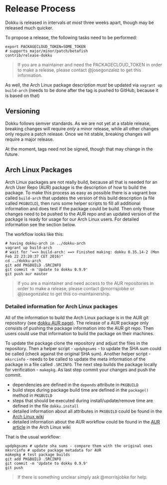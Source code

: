 # Release Process

Dokku is released in intervals *at most* three weeks apart, though may be released much quicker.

To propose a release, the following tasks need to be performed:

```shell
export PACKAGECLOUD_TOKEN=SOME_TOKEN
# supports major/minor/patch/betafish
contrib/release-dokku
```

> If you are a maintainer and need the PACKAGECLOUD_TOKEN in order to make a release, please contact @josegonzalez to get this information.

As well, the Arch Linux package description *must* be updated via `vagrant up build-arch` (needs to be done after the tag is pushed to GitHub, because it is based on that)

## Versioning

Dokku follows semver standards. As we are not yet at a stable release, breaking changes will require *only* a minor release, while all other changes only require a patch release. Once we hit stable, breaking changes will require a major release.

At the moment, tags need not be signed, though that may change in the future.

## Arch Linux Packages

Arch Linux packages are not really build, because all that is needed for an Arch User Repo (AUR) package is the description of how to build the package. To make this process as easy as possible there is a vagrant box called `build-arch` that updates the version of this build description (a file called `PKGBUILD`), then runs some helper scripts to fill all additional information and does test if the package could be build. Then only those changes need to be pushed to the AUR repo and an updated version of the package is ready for usage for our Arch Linux users. For detailed information see the section below.

The workflow looks like this:

```shell
# having dokku-arch in ../dokku-arch
vagrant up build-arch
# wait for "==> build-arch: ==> Finished making: dokku 0.35.14-2 (Mon Feb 22 23:20:37 CET 2016)"
cd ../dokku-arch
git add PKGBUILD .SRCINFO
git commit -m 'Update to dokku 0.9.9'
git push aur master
```

> If you are a maintainer and need access to the AUR repositories in order to make a release, please contact @morrisjobke or @josegonzalez to get this co-maintainership.

### Detailed information for Arch Linux packages

All of the information to build the Arch Linux package is in the AUR git repository (see [dokku AUR page](https://aur.archlinux.org/packages/dokku/)). The release of a AUR package only consists of pushing the package information into the AUR git repo. Then users could use that information to build the package on their machines.

To update the package clone the repository and adjust the files in the repository. Then a helper script - `updpkgsums` - to update the SHA sum could  be called (check against the original SHA sum). Another helper script - `mksrcinfo` - needs to be called to update the meta information of the package in a file called `.SRCINFO`. The next step builds the package locally for verification - `makepkg`. As last step commit your changes and push the commit.

* dependencies are defined in the `depends` attribute in `PKGBUILD`
* build steps during package build time are defined in the `package()` method in `PKGBUILD`
* steps that should be executed during install/update/remove time are defined in the file `dokku.install`
* detailed information about all attributes in `PKGBUILD` could be found in the [Arch Linux wiki](https://wiki.archlinux.org/index.php/PKGBUILD)
* detailed information about the AUR workflow could be found in the [AUR article](https://wiki.archlinux.org/index.php/Arch_User_Repository) in the Arch Linux wiki

That is the usual workflow:

```shell
updpkgsums # update sha sums - compare them with the original ones
mksrcinfo # update package metadata for AUR
makepkg # test package builds
git add PKGBUILD .SRCINFO
git commit -m 'Update to dokku 0.9.9'
git push
```

> If there is something unclear simply ask @morrisjobke for help.

